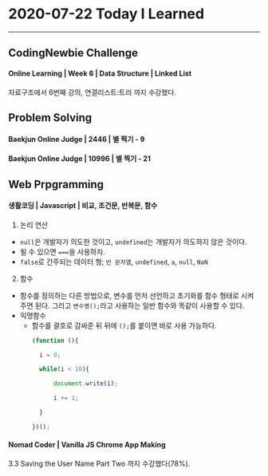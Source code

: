 # 2020-07-22 Today I Learned
---
## CodingNewbie Challenge
#### Online Learning | Week 6 | Data Structure | Linked List
자료구조에서 6번째 강의, 연결리스트:트리 까지 수강했다.

## Problem Solving
#### Baekjun Online Judge | 2446 | 별 찍기 - 9
#### Baekjun Online Judge | 10996 | 별 찍기 - 21

## Web Prpgramming
#### 생활코딩 | Javascript | 비교, 조건문, 반복문, 함수
1. 논리 연산
  - `null`은 개발자가 의도한 것이고, `undefined`는 개발자가 의도하지 않은 것이다.
  - 될 수 있으면 `===`을 사용하자.
  - `false`로 간주되는 데이터 형; `빈 문자열`, `undefined`, `a`, `null`, `NaN`
2. 함수
  - 함수를 정의하는 다른 방법으로, 변수를 먼저 선언하고 초기화를 함수 형태로 시켜주면 된다. 그리고 `변수명();`라고 사용하는 일반 함수와 똑같이 사용할 수 있다.
  - 익명함수
    - 함수를 괄호로 감싸준 뒤 뒤에 `();`를 붙이면 바로 사용 가능하다.
      ```jsx
      (function (){

      	i = 0;

      	while(i < 10){

      		document.write(i);

      		i += 1;

      	}

      })();
      ```

#### Nomad Coder | Vanilla JS Chrome App Making
3.3 Saving the User Name Part Two 까지 수강했다(78%).
